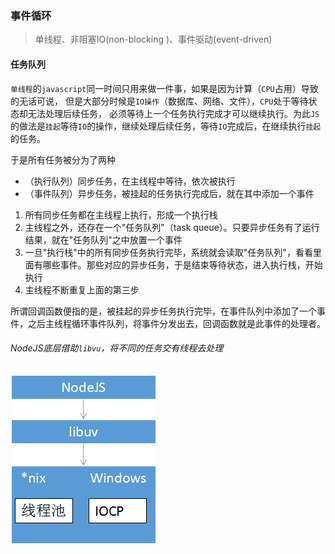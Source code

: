 ###  事件循环

> 单线程、非阻塞IO(non-blocking )、事件驱动(event-driven)


#### 任务队列

`单线程`的`javascript`同一时间只用来做一件事，如果是因为计算（`CPU`占用）导致的无话可说，
但是大部分时候是`IO操作`（数据库、网络、文件），`CPU`处于等待状态却无法处理后续任务，
必须等待上一个任务执行完成才可以继续执行。为此`JS`的做法是`挂起`等待`IO`的操作，继续处理后续任务，等待`IO`完成后，在继续执行`挂起`的任务。

于是所有任务被分为了两种

* （执行队列）同步任务，在主线程中等待，依次被执行
* （事件队列）异步任务，被挂起的任务执行完成后，就在其中添加一个事件


1. 所有同步任务都在主线程上执行，形成一个执行栈
2. 主线程之外，还存在一个"任务队列"（task queue）。只要异步任务有了运行结果，就在"任务队列"之中放置一个事件
3. 一旦"执行栈"中的所有同步任务执行完毕，系统就会读取"任务队列"，看看里面有哪些事件。那些对应的异步任务，于是结束等待状态，进入执行栈，开始执行
4. 主线程不断重复上面的第三步


所谓回调函数便指的是，被挂起的异步任务执行完毕，在事件队列中添加了一个事件，之后主线程循环事件队列，将事件分发出去，回调函数就是此事件的处理者。


###### NodeJS底层借助`libvu`，将不同的任务交有线程去处理

![libvu](https://github.com/luyufa/NodeLearning/blob/master/async/libvu.png)


